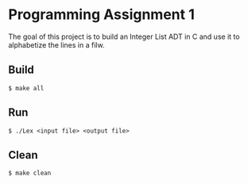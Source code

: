 # Programming Assignment 1
The goal of this project is to build an Integer List ADT in C and use it to alphabetize the lines in a filw.

## Build
    $ make all

## Run
    $ ./Lex <input file> <output file>

## Clean
    $ make clean